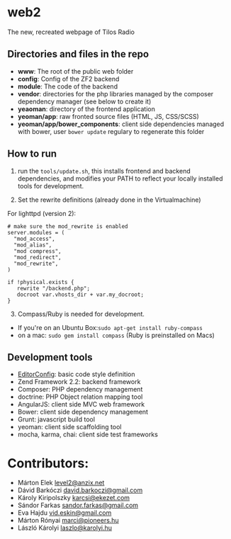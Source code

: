 web2
====

The new, recreated webpage of Tilos Radio

Directories and files in the repo
---------------------------------

* __www__: The root of the public web folder
* __config__: Config of the ZF2 backend
* __module__: The code of the backend
* __vendor__: directories for the php libraries managed by the composer dependency manager (see below to create it)
* __yeaoman__: directory of the frontend application
* __yeoman/app__: raw fronted source files (HTML, JS, CSS/SCSS)
* __yeoman/app/bower_components__: client side dependencies managed with bower, user ```bower update``` regulary to regenerate this folder


How to run
----------

1. run the `tools/update.sh`, this installs frontend and backend dependencies, and modifies your PATH to reflect your locally installed tools for development.

2. Set the rewrite definitions (already done in the Virtualmachine)

For lighttpd (version 2):
```
# make sure the mod_rewrite is enabled
server.modules = (
  "mod_access",
  "mod_alias",
  "mod compress",
  "mod_redirect",
  "mod_rewrite",
)

if !physical.exists {
   rewrite "/backend.php";
   docroot var.vhosts_dir + var.my_docroot;
}
```

3. Compass/Ruby is needed for development.

- If you're on an Ubuntu Box:`sudo apt-get install ruby-compass`
- on a mac: `sudo gem install compass` (Ruby is preinstalled on Macs)


Development tools
-----------------

* [EditorConfig](http://editorconfig.org/): basic code style definition
* Zend Framework 2.2: backend framework
* Composer: PHP dependency management
* doctrine: PHP Object relation mapping tool
* AngularJS: client side MVC web framework
* Bower: client side dependency management
* Grunt: javascript build tool
* yeoman: client side scaffolding tool
* mocha, karma, chai: client side test frameworks

Contributors:
=============

- Márton Elek level2@anzix.net
- Dávid Barkóczi david.barkoczi@gmail.com
- Károly Kiripolszky karcsi@ekezet.com
- Sándor Farkas sandor.farkas@gmail.com
- Eva Hajdu vid.eskin@gmail.com
- Márton Rónyai marci@pioneers.hu
- László Károlyi laszlo@karolyi.hu
